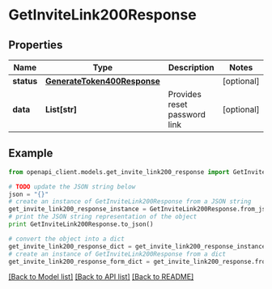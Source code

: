 # GetInviteLink200Response


## Properties
Name | Type | Description | Notes
------------ | ------------- | ------------- | -------------
**status** | [**GenerateToken400Response**](GenerateToken400Response.md) |  | [optional] 
**data** | **List[str]** | Provides reset password link | [optional] 

## Example

```python
from openapi_client.models.get_invite_link200_response import GetInviteLink200Response

# TODO update the JSON string below
json = "{}"
# create an instance of GetInviteLink200Response from a JSON string
get_invite_link200_response_instance = GetInviteLink200Response.from_json(json)
# print the JSON string representation of the object
print GetInviteLink200Response.to_json()

# convert the object into a dict
get_invite_link200_response_dict = get_invite_link200_response_instance.to_dict()
# create an instance of GetInviteLink200Response from a dict
get_invite_link200_response_form_dict = get_invite_link200_response.from_dict(get_invite_link200_response_dict)
```
[[Back to Model list]](../README.md#documentation-for-models) [[Back to API list]](../README.md#documentation-for-api-endpoints) [[Back to README]](../README.md)


